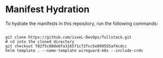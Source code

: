
# Manifest Hydration

To hydrate the manifests in this repository, run the following commands:

```shell

git clone https://github.com/ixxeL-DevOps/fullstack.git
# cd into the cloned directory
git checkout f82f5c08de6fa316571c72fcc5e099555af4cdcc
helm template . --name-template wireguard-k0s --include-crds
```
